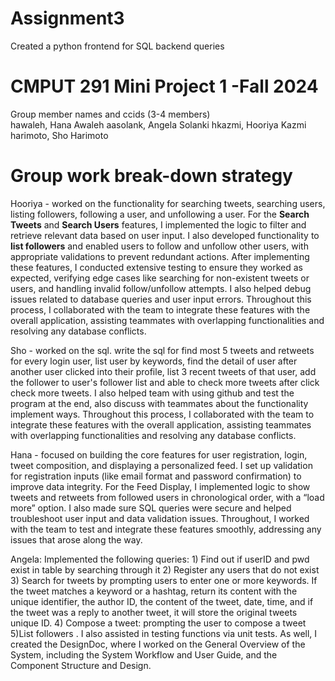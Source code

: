 # Assignment3
Created a python frontend for SQL backend queries 

# CMPUT 291 Mini Project 1 -Fall 2024
Group member names and ccids (3-4 members)  
  hawaleh, Hana Awaleh
  aasolank, Angela Solanki
  hkazmi, Hooriya Kazmi
  harimoto, Sho Harimoto

# Group work break-down strategy
Hooriya - worked on the functionality for searching tweets, searching users, listing followers, following a user, and unfollowing a user. For the **Search Tweets** and **Search Users** features, I implemented the logic to filter and retrieve relevant data based on user input. I also developed functionality to **list followers** and enabled users to follow and unfollow other users, with appropriate validations to prevent redundant actions. After implementing these features, I conducted extensive testing to ensure they worked as expected, verifying edge cases like searching for non-existent tweets or users, and handling invalid follow/unfollow attempts. I also helped debug issues related to database queries and user input errors. Throughout this process, I collaborated with the team to integrate these features with the overall application, assisting teammates with overlapping functionalities and resolving any database conflicts.

Sho - worked on the sql. write the sql for find most 5 tweets and retweets for every login user, list user by keywords, find the detail of user after another user clicked into their profile, list 3 recent tweets of that user, add the follower to user's follower list and able to check more tweets after click check more tweets. I also helped team with using github and test the program at the end, also discuss with teammates about the functionality implement ways. Throughout this process, I collaborated with the team to integrate these features with the overall application, assisting teammates with overlapping functionalities and resolving any database conflicts. 

Hana - focused on building the core features for user registration, login, tweet composition, and displaying a personalized feed. I set up validation for registration inputs (like email format and password confirmation) to improve data integrity. For the Feed Display, I implemented logic to show tweets and retweets from followed users in chronological order, with a “load more” option. I also made sure SQL queries were secure and helped troubleshoot user input and data validation issues. Throughout, I worked with the team to test and integrate these features smoothly, addressing any issues that arose along the way.

Angela: Implemented the following queries: 1) Find out if userID and pwd exist in table by searching through it 2) Register any users that do not exist 3) Search for tweets by prompting users to enter one or more keywords. If the tweet matches a keyword or a hashtag, return its content with the unique identifier, the author ID, the content of the tweet, date, time, and if the tweet was a reply to another tweet, it will store the original tweets unique ID. 4) Compose a tweet: prompting the user to compose a tweet 5)List followers . 
I also assisted in testing functions via unit tests. As well, I created the DesignDoc, where I worked on the General Overview of the System, including the System Workflow and User Guide, and the Component Structure and Design. 
